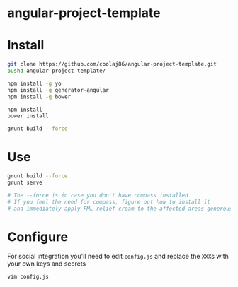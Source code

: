 angular-project-template
============

Install
===

```bash
git clone https://github.com/coolaj86/angular-project-template.git
pushd angular-project-template/

npm install -g yo
npm install -g generator-angular
npm install -g bower

npm install
bower install

grunt build --force
```

Use
===

```bash
grunt build --force
grunt serve

# The --force is in case you don't have compass installed
# If you feel the need for compass, figure out how to install it
# and immediately apply FML relief cream to the affected areas generously
```

Configure
===

For social integration you'll need to edit `config.js` and
replace the `XXX`s with your own keys and secrets

```bash
vim config.js
```
